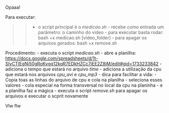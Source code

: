 Opaaa!

Para executar:
>>	- o script principal é o *medicao.sh*
	- recebe como entrada um parâmetro: o caminho do video
	- para executar basta rodar:
		bash +x medicao.sh [video_folder]
	- para apagar os arquivos gerados:
		bash +x remove.sh
	
Procedimento:
	- executa o script *medicao.sh*
	- abre a planilha:
		https://docs.google.com/spreadsheets/d/1t-SIyCTIEgNj50gRoKvgq12kqR7EDkHZCc7iEE2Z8iM/edit#gid=1733233842
	- adiciona o tempo que estará no arquivo *time*
	- adiciona a utilização da cpu que estará nos arquivos *cpu_avi* e *cpu_mp3*
	- dica para facilitar a vida:
		- Copia toas as linhas do arquivo de cpu e cola na planilha
		- seleciona esses valores
		- cola especial na forma transversal no local da cpu na planinha
		- e a planilha faz a mágica
	- executa o script *remove.sh* para apagar os arquivos e executar o scprit novamente

Vlw flw
